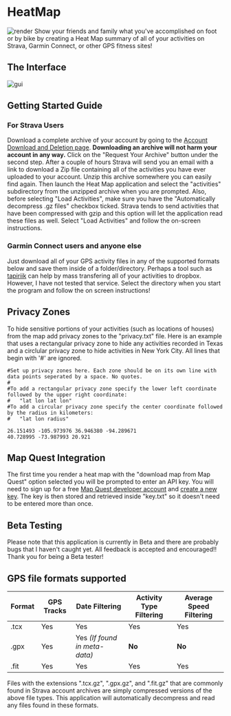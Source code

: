 ﻿# HeatMap
![render](https://user-images.githubusercontent.com/12504656/51348041-47cbc100-1a67-11e9-8361-83dcfdb6d2d1.png)
Show your friends and family what you've accomplished on foot or by bike by creating a Heat Map summary of all of your activities on Strava, Garmin Connect, or other GPS fitness sites!

## The Interface
![gui](https://user-images.githubusercontent.com/12504656/51345474-b8231400-1a60-11e9-8c32-8b51808c47b2.PNG)

## Getting Started Guide
### For Strava Users
Download a complete archive of your account by going to the [Account Download and Deletion page](https://www.strava.com/athlete/delete_your_account). **Downloading an archive will not harm your account in any way.** Click on the "Request Your Archive" button under the second step. After a couple of hours Strava will send you an email with a link to download a Zip file containing all of the activities you have ever uploaded to your account. Unzip this archive somewhere you can easily find again. Then launch the Heat Map application and select the "activities" subdirectory from the unzipped archive when you are prompted. Also, before selecting "Load Activities", make sure you have the "Automatically decompress .gz files" checkbox ticked. Strava tends to send activities that have been compressed with gzip and this option will let the application read these files as well. Select "Load Activities" and follow the on-screen instructions.
### Garmin Connect users and anyone else
Just download all of your GPS activity files in any of the supported formats below and save them inside of a folder/directory. Perhaps a tool such as [tapiriik](https://tapiriik.com/) can help by mass transfering all of your activities to dropbox. However, I have not tested that service. Select the directory when you start the program and follow the on screen instructions!

## Privacy Zones
To hide sensitive portions of your activities (such as locations of houses) from the map add privacy zones to the "privacy.txt" file. Here is an example that uses a rectangular privacy zone to hide any activities recorded in Texas and a circlular privacy zone to hide activities in New York City. All lines that begin with '#' are ignored.
~~~
#Set up privacy zones here. Each zone should be on its own line with data points seperated by a space. No quotes.
#
#To add a rectangular privacy zone specify the lower left coordinate followed by the upper right coordinate:
#	"lat lon lat lon"
#To add a circular privacy zone specify the center coordinate followed by the radius in kilometers:
#	"lat lon radius"

26.151493 -105.973976 36.946380 -94.289671
40.728995 -73.987993 20.921
~~~

## Map Quest Integration
The first time you render a heat map with the "download map from Map Quest" option selected you will be prompted to enter an API key. You will need to sign up for a free [Map Quest developer account](https://developer.mapquest.com/plan_purchase/steps/business_edition/business_edition_free/register) and [create a new key](https://developer.mapquest.com/user/me/apps). The key is then stored and retrieved inside "key.txt" so it doesn't need to be entered more than once. 

## Beta Testing
Please note that this application is currently in Beta and there are probably bugs that I haven't caught yet. All feedback is accepted and encouraged!! Thank you for being a Beta tester!

## GPS file formats supported

| Format | GPS Tracks | Date Filtering | Activity Type Filtering | Average Speed Filtering | 
| --- | --- | --- | --- | --- |
| .tcx | Yes | Yes | Yes | Yes |
| .gpx | Yes | Yes *(If found in meta-data)* | **No** | **No** |
| .fit | Yes | Yes | Yes | Yes |

Files with the extensions ".tcx.gz", ".gpx.gz", and ".fit.gz" that are commonly found in Strava account archives are simply compressed versions of the above file types. This application will automatically decompress and read any files found in these formats.
